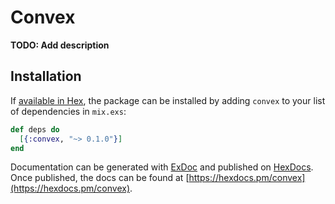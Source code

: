 # Convex

**TODO: Add description**

## Installation

If [available in Hex](https://hex.pm/docs/publish), the package can be installed
by adding `convex` to your list of dependencies in `mix.exs`:

```elixir
def deps do
  [{:convex, "~> 0.1.0"}]
end
```

Documentation can be generated with [ExDoc](https://github.com/elixir-lang/ex_doc)
and published on [HexDocs](https://hexdocs.pm). Once published, the docs can
be found at [https://hexdocs.pm/convex](https://hexdocs.pm/convex).

